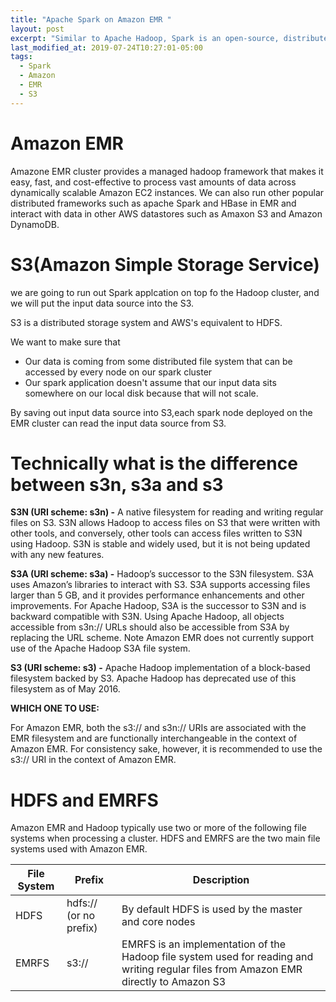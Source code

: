 ```yaml
---
title: "Apache Spark on Amazon EMR "
layout: post
excerpt: "Similar to Apache Hadoop, Spark is an open-source, distributed processing system commonly used for big data workloads. ... You can install Spark on an EMR cluster along with other Hadoop applications, and it can also leverage the EMR file system (EMRFS) to directly access data in Amazon S3."
last_modified_at: 2019-07-24T10:27:01-05:00
tags:
  - Spark
  - Amazon
  - EMR
  - S3
---
```


# Amazon EMR
Amazone EMR cluster provides a managed hadoop framework that makes it easy, fast, and cost-effective to process vast amounts of data across dynamically scalable Amazon EC2 instances.
We can also run other popular distributed frameworks such as apache Spark and HBase in EMR and interact with data in other AWS datastores such as Amaxon S3 and Amazon DynamoDB.

# S3(Amazon Simple Storage Service)
we are going to run out Spark applcation on top fo the Hadoop cluster, and we will put the input data source into the S3.

S3 is a distributed storage system and AWS's equivalent to HDFS.

We want to make sure that
- Our data is coming from some distributed file system that can be accessed by every node on our spark cluster
- Our spark application doesn't assume that our input data sits somewhere on our local disk because that will not scale.

By saving out input data source into S3,each spark node deployed on the EMR cluster can read the input data source from S3.


# Technically what is the difference between s3n, s3a and s3
**S3N (URI scheme: s3n) -** A native filesystem for reading and writing regular files on S3. S3N allows Hadoop to access files on S3 that were written with other tools, and conversely, other tools can access files written to S3N using Hadoop. S3N is stable and widely used, but it is not being updated with any new features.

**S3A (URI scheme: s3a) -** Hadoop’s successor to the S3N filesystem. S3A uses Amazon’s libraries to interact with S3. S3A supports accessing files larger than 5 GB, and it provides performance enhancements and other improvements. For Apache Hadoop, S3A is the successor to S3N and is backward compatible with S3N. Using Apache Hadoop, all objects accessible from s3n:// URLs should also be accessible from S3A by replacing the URL scheme.
Note
Amazon EMR does not currently support use of the Apache Hadoop S3A file system.

**S3 (URI scheme: s3) -** Apache Hadoop implementation of a block-based filesystem backed by S3. Apache Hadoop has deprecated use of this filesystem as of May 2016.

**WHICH ONE TO USE:**

For Amazon EMR, both the s3:// and s3n:// URIs are associated with the EMR filesystem and are functionally interchangeable in the context of Amazon EMR. For consistency sake, however, it is recommended to use the s3:// URI in the context of Amazon EMR.

# HDFS and EMRFS
Amazon EMR and Hadoop typically use two or more of the following file systems when processing a cluster. HDFS and EMRFS are the two main file systems used with Amazon EMR.

| File System  |Prefix  | Description  |
| ------------ | ------------ | ------------ |
|  HDFS |  hdfs:// (or no prefix) | By default HDFS is used by the master and core nodes |
|  EMRFS |  s3:// | EMRFS is an implementation of the Hadoop file system used for reading and writing regular files from Amazon EMR directly to Amazon S3  |


